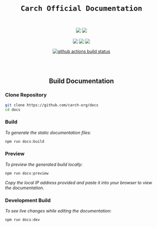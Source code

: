 <div align="center">
  
# `Carch Official Documentation`

</div>
<br>
<p align="center">
  <img src="https://img.shields.io/badge/Maintained%3F-Yes-1c1c29?style=for-the-badge&color=ef9f9c&logoColor=85e185&labelColor=1c1c29">
  <img src="https://img.shields.io/github/license/carch-org/docs?style=for-the-badge&color=e0ea9d&logoColor=D9E0EE&labelColor=171b22">
  <br><br>
  <img src="https://img.shields.io/github/last-commit/carch-org/docs?style=for-the-badge&logo=github&color=7dc4e4&logoColor=D9E0EE&labelColor=1c1c29"/> <img src="https://img.shields.io/github/stars/carch-org/docs?style=for-the-badge&logo=apachespark&color=eed49f&logoColor=D9E0EE&labelColor=1c1c29"/> <img src="https://img.shields.io/github/forks/carch-org/docs?style=for-the-badge&color=9dc3ea&logoColor=D9E0EE&labelColor=1c1c29" />
</p>

<div align = "center"

<br>
  
[![github actions build status][check]][link]

</div>
<br><br>

<div align="center">
  
## Build Documentation

</div>


### Clone Repository

```sh
git clone https://github.com/carch-org/docs
cd docs
```

### Build
*To generate the static documentation files:*

```sh
npm run docs:build
```

### Preview 
*To preview the generated build locally:*

```sh
npm run docs:preview
```

*Copy the local IP address provided and paste it into your browser to view the documentation.*

### Development Build

*To see live changes while editing the documentation:*

```sh
npm run docs:dev
```

</div>

[check]: https://github.com/carch-org/docs/actions/workflows/docs.yml/badge.svg
[link]: https://github.com/carch-org/docs/actions/workflows/docs.yml
